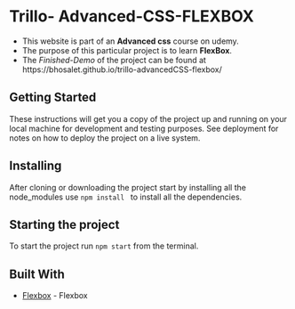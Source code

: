 # Trillo- Advanced-CSS-FLEXBOX
<ul>
<li>This website is part of an  <strong>Advanced css</strong> course on udemy.</li>
<li>The purpose of this particular project is to learn  <strong>FlexBox</strong>. </li>
<li>The <i>Finished-Demo</i> of the project can be found at https://bhosalet.github.io/trillo-advancedCSS-flexbox/</li>
</ul>

## Getting Started
These instructions will get you a copy of the project up and running on your local machine for development and testing purposes. See deployment for notes on how to deploy the project on a live system.

## Installing
After cloning or downloading the project start by installing all the node_modules use
`npm install ` to install all the dependencies.

## Starting the project
To start the project run `npm start` from the terminal.

## Built With
* [Flexbox](https://css-tricks.com/snippets/css/a-guide-to-flexbox/) - Flexbox
